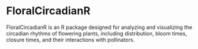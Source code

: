 # FloralCircadianR
FloralCircadianR is an R package designed for analyzing and visualizing the circadian rhythms of flowering plants, including distribution, bloom times, closure times, and their interactions with pollinators.
